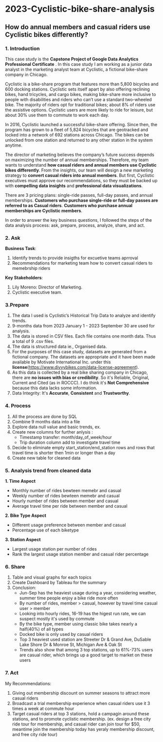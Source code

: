 # 2023-Cyclistic-bike-share-analysis
## How do annual members and casual riders use Cyclistic bikes differently?

### 1. Introduction 

This case study is the **Capstone Project of Google Data Analytics Professional Certificate** . In this case study I am working as a junior data analyst in the marketing analyst team at Cyclistic, a fictional bike-share company in Chicago.

Cyclistic is a bike-share program that features more than 5,800 bicycles and 600 docking stations. Cyclistic sets itself apart by also offering reclining bikes, hand tricycles, and cargo bikes, making bike-share more inclusive to people with disabilities and riders who can’t use a standard two-wheeled bike. The majority of riders opt for traditional bikes; about 8% of riders use the assistive options. Cyclistic users are more likely to ride for leisure, but about 30% use them to commute to work each day.

In 2016, Cyclistic launched a successful bike-share offering. Since then, the program has grown to a fleet of 5,824 bicycles that are geotracked and locked into a network of 692 stations across Chicago. The bikes can be unlocked from one station and returned to any other station in the system anytime.

The director of marketing believes the company’s future success depends on maximizing the number of annual memberships. Therefore, my team wants to understand **how casual riders and annual members use Cyclistic bikes differently**. From the insights, our team will design a new marketing strategy to **convert casual riders into annual members**. But first, Cyclistic executives must approve our recommendations, so they must be backed up with **compelling data insights** and **professional data visualizations**.

There are 3 pricing plans: single-ride passes, full-day passes, and annual memberships. **Customers who purchase single-ride or full-day passes are referred to as Casual riders**. **Customers who purchase annual memberships are Cyclistic members**.

In order to answer the key business questions, I followed the steps of the data analysis process: ask, prepare, process, analyze, share, and act.

### 2. Ask

**Business Task**: 
  1. Identify trends to provide insigths for excuetive teams aprroval
  2. Recommendations for marketing team how to convert casual riders to memebrship riders

**Key Stakeholders**:
  1. Lily Moreno: Director of Marketing.
  2. Cyclistic executive team.


### 3.Prepare

  1. The data I used is Cyclistic’s Historical Trip Data to analyze and identify trends.
  2. 9-months data from 2023 January 1 - 2023 September 30 are used for analysis.
  3. The data is stored in CSV files. Each file contains one month data. Thus a total of 9 .csv files.
  4. The data is structured data ie., Organised data.
  5. For the purposes of this case study, datasets are generated from a fictional company. The datasets are appropriate and it have been made available by Motivate International Inc. under this **license**(https://www.divvybikes.com/data-license-agreement).
  6. As this data is collected by a real bike sharing company in Chicago, there are **no issues with bias or credibility**. So it's Reliable, Original, Current and Cited (as in ROCCC). I do think it's  **Not Comprehensive** because this data lacks some information.
  7. Data Integrity: It's **Accurate**, **Consistent** and **Trustworthy**.

### 4. Process

  1. All the process are done by SQL
  2. Combine 9 months data into a file
  3. Explore data null value and basic trends, ex.
  4. Create new columns for further anlysis :
      * Timestamp transfer: month/day_of_week/hour
      * Trip duration column add to investigate travel time
  5. Decide to eliminate empty start_station/end_station rows and rows that travel time is shorter then 1min or longer than a day
  6. Create new table for cleaned data

  
### 5. Analysis trend from cleaned data
     
**1. Time Aspect**

  * Monthly number of rides bewteen memebr and casual
  * Weekly number of rides bewteen memebr and casual
  * Hourly number of rides between member and casual
  * Average travel time per ride between member and casual
          
**2. Bike Type Aspect**

  * Different usage preference between member and casual
  * Percentage use of each biketype
     
**3. Station Aspect**
  * Largest usage station per number of rides
  * Rank the largest usage station member and casual rider percentage

### 6. Share

  1. Table and visual graphs for each topics
  2. Create Dashboard by Tableau for the summary
  3. Conclusion:
     * Jun-Sep has the heaviest usage during a year, considering weather, summer time people enjoy a bike ride more often
     * By number of rides, member > casual, however by travel time casual user > member
     * Looking into hourly rides, 16-19 has the higest run rate, we can suspect mostly it's used by commute
     * By the bike type, member using classic bike takes nearly a half(40%) of all types
     * Docked bike is only used by casual riders
     * Top 3 heaviest used station are Streeter Dr & Grand Ave, DuSable Lake Shore Dr & Monroe St, Michigan Ave & Oak St
     * Trends also show that among 3 top stations, up to 61%-73% users are casual rider, which brings up a good target to market on these users

### 7. Act

  My Recommendations:
  1. Giving out membership discount on summer seasons to attract more casual riders
  2. Broadcast a trial membership experience when casual riders use it 3 times a week at commute hour
  3. Target casual riders at top 3 stations, hold a campagin around these stations, and to promote cyclistic membership.
        (ex. design a free city ride tour for membership, and casual rider can join tour for $50, meantime join the membership today has yeraly membership discount, and free city ride tour)
    
